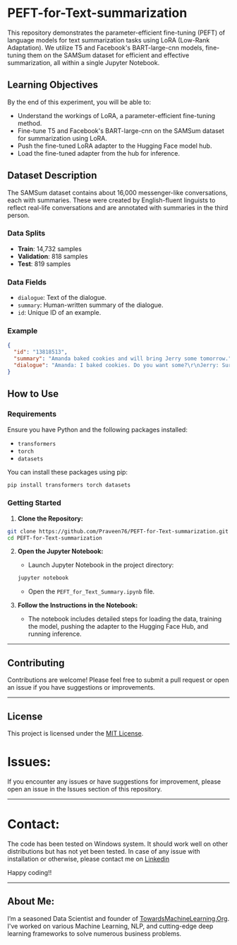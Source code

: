 # PEFT-for-Text-summarization

This repository demonstrates the parameter-efficient fine-tuning (PEFT) of language models for text summarization tasks using LoRA (Low-Rank Adaptation). We utilize T5 and Facebook's BART-large-cnn models, fine-tuning them on the SAMSum dataset for efficient and effective summarization, all within a single Jupyter Notebook.

## Learning Objectives

By the end of this experiment, you will be able to:
- Understand the workings of LoRA, a parameter-efficient fine-tuning method.
- Fine-tune T5 and Facebook's BART-large-cnn on the SAMSum dataset for summarization using LoRA.
- Push the fine-tuned LoRA adapter to the Hugging Face model hub.
- Load the fine-tuned adapter from the hub for inference.

## Dataset Description

The SAMSum dataset contains about 16,000 messenger-like conversations, each with summaries. These were created by English-fluent linguists to reflect real-life conversations and are annotated with summaries in the third person.

### Data Splits
- **Train**: 14,732 samples
- **Validation**: 818 samples
- **Test**: 819 samples

### Data Fields
- `dialogue`: Text of the dialogue.
- `summary`: Human-written summary of the dialogue.
- `id`: Unique ID of an example.

### Example
```json
{
  "id": "13818513",
  "summary": "Amanda baked cookies and will bring Jerry some tomorrow.",
  "dialogue": "Amanda: I baked cookies. Do you want some?\r\nJerry: Sure!\r\nAmanda: I'll bring you tomorrow :-)"
}
```

## How to Use

### Requirements
Ensure you have Python and the following packages installed:
- `transformers`
- `torch`
- `datasets`

You can install these packages using pip:
```bash
pip install transformers torch datasets
```

### Getting Started

1. **Clone the Repository:**
```bash
git clone https://github.com/Praveen76/PEFT-for-Text-summarization.git
cd PEFT-for-Text-summarization
```

2. **Open the Jupyter Notebook:**
   - Launch Jupyter Notebook in the project directory:
   ```bash
   jupyter notebook
   ```
   - Open the `PEFT_for_Text_Summary.ipynb` file.

3. **Follow the Instructions in the Notebook:**
   - The notebook includes detailed steps for loading the data, training the model, pushing the adapter to the Hugging Face Hub, and running inference.
---

## Contributing

Contributions are welcome! Please feel free to submit a pull request or open an issue if you have suggestions or improvements.

---

## License

This project is licensed under the [MIT License](LICENSE).

# Issues:
If you encounter any issues or have suggestions for improvement, please open an issue in the Issues section of this repository.

---
# Contact:
The code has been tested on Windows system. It should work well on other distributions but has not yet been tested. In case of any issue with installation or otherwise, please contact me on [Linkedin](https://www.linkedin.com/in/praveen-kumar-anwla-49169266/)

Happy coding!!

---
## **About Me**:
I’m a seasoned Data Scientist and founder of [TowardsMachineLearning.Org](https://towardsmachinelearning.org/). I've worked on various Machine Learning, NLP, and cutting-edge deep learning frameworks to solve numerous business problems.

